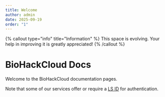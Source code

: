 ```yaml
---
title: Welcome
author: admin
date: 2025-09-19
order: "1"
---
```


{% callout type="info" title="Information" %}
This space is evolving. Your help in improving it is greatly appreciated!
{% /callout %}

# BioHackCloud Docs

Welcome to the BioHackCloud documentation pages.
    
Note that some of our services offer or require a [LS ID](docs/ls-login.md)
for authentication.
